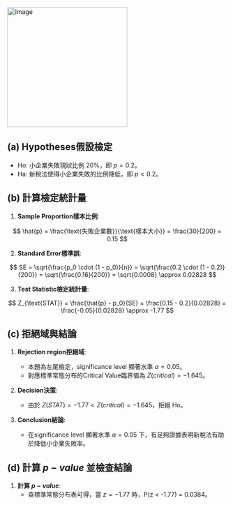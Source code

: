 <img width="275" alt="image" src="https://github.com/user-attachments/assets/438811d6-1af5-48f9-a480-53d28a275ef4">

## (a) Hypotheses假設檢定 
- Ho: 小企業失敗現狀比例 20%，即 $p = 0.2$。
- Ha: 新稅法使得小企業失敗的比例降低，即 $p < 0.2$。

## (b) 計算檢定統計量

1. **Sample Proportion樣本比例**:
   
$$
\hat{p} = \frac{\text{失敗企業數}}{\text{樣本大小}} = \frac{30}{200} = 0.15
$$

2. **Standard Error標準誤**:
   
$$
SE = \sqrt{\frac{p_0 \cdot (1 - p_0)}{n}} = \sqrt{\frac{0.2 \cdot (1 - 0.2)}{200}} = \sqrt{\frac{0.16}{200}} = \sqrt{0.0008} \approx 0.02828
$$

3. **Test Statistic檢定統計量**:
 
$$
Z_{\text{STAT}} = \frac{\hat{p} - p_0}{SE} = \frac{0.15 - 0.2}{0.02828} = \frac{-0.05}{0.02828} \approx -1.77
$$

## (c) 拒絕域與結論

1. **Rejection region拒絕域**:
   - 本題為左尾檢定，significance level 顯著水準 $\alpha = 0.05$。
   - 對應標準常態分布的Critical Value臨界值為 $Z(critical) = -1.645$。

2. **Decision決策**:
   - 由於 $Z(STAT) = -1.77 < Z(critical) = -1.645$，拒絕 Ho。

3. **Conclusion結論**:
   - 在significance level 顯著水準 $\alpha = 0.05$ 下，有足夠證據表明新稅法有助於降低小企業失敗率。

## (d) 計算 $p-value$ 並檢查結論

1. **計算 $p-value$**:
   - 查標準常態分布表可得，當 $z = -1.77$ 時，P(z < -1.77) = 0.0384。
